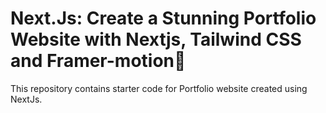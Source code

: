# Next.Js: Create a Stunning Portfolio Website with Nextjs, Tailwind CSS and Framer-motion🌟


This repository contains starter code for Portfolio website created using NextJs. <br />

